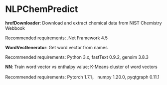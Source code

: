 # NLPChemPredict


**hrefDownloader**: Download and extract chemical data from NIST Chemistry Webbook

Recommended requirements: .Net Framework 4.5



**WordVecGenerator**: Get word vector from names

Recommended requirements: Python 3.x, fastText 0.9.2, gensim 3.8.3



**NN**: Train word vector vs enthalpy value; K-Means cluster of word vectors

Recommended requirements: Pytorch 1.7.1， numpy 1.20.0, pyqtgraph 0.11.1
